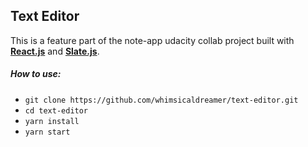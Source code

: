 ## Text Editor 
This is a feature part of the note-app udacity collab project built with **[React.js](https://reactjs.org/)** and **[Slate.js](https://github.com/ianstormtaylor/slate)**.

##### How to use:  

 - `git clone https://github.com/whimsicaldreamer/text-editor.git`
 - `cd text-editor`
 - `yarn install`
 - `yarn start`
